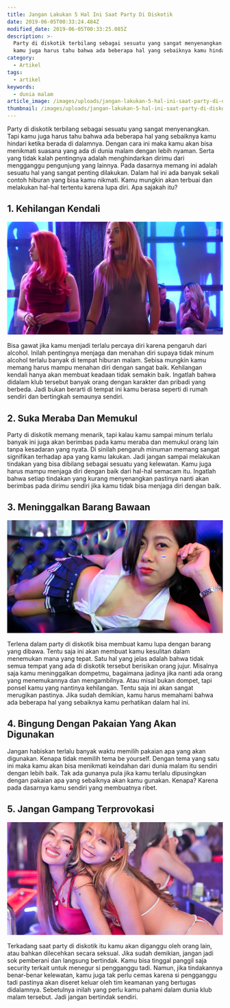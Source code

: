 ```yaml
---
title: Jangan Lakukan 5 Hal Ini Saat Party Di Diskotik
date: 2019-06-05T00:33:24.484Z
modified_date: 2019-06-05T00:33:25.085Z
description: >-
  Party di diskotik terbilang sebagai sesuatu yang sangat menyenangkan. Tapi
  kamu juga harus tahu bahwa ada beberapa hal yang sebaiknya kamu hindari.
category:
  - Artikel
tags:
  - artikel
keywords:
  - dunia malam
article_image: /images/uploads/jangan-lakukan-5-hal-ini-saat-party-di-diskotik-2.jpg
thumbnail: /images/uploads/jangan-lakukan-5-hal-ini-saat-party-di-diskotik-2-010.jpg
---
```

Party di diskotik terbilang sebagai sesuatu yang sangat menyenangkan. Tapi kamu juga harus tahu bahwa ada beberapa hal yang sebaiknya kamu hindari ketika berada di dalamnya. Dengan cara ini maka kamu akan bisa menikmati suasana yang ada di dunia malam dengan lebih nyaman. Serta yang tidak kalah pentingnya adalah menghindarkan dirimu dari mengganggu pengunjung yang lainnya. Pada dasarnya memang ini adalah sesuatu hal yang sangat penting dilakukan. Dalam hal ini ada banyak sekali contoh hiburan yang bisa kamu nikmati. Kamu mungkin akan terbuai dan melakukan hal-hal tertentu karena lupa diri. Apa sajakah itu?



## 1. Kehilangan Kendali

![Jangan Lakukan 5 Hal Ini Saat Party Di Diskotik](/images/uploads/jangan-lakukan-5-hal-ini-saat-party-di-diskotik-3.jpg)

Bisa gawat jika kamu menjadi terlalu percaya diri karena pengaruh dari alcohol. Inilah pentingnya menjaga dan menahan diri supaya tidak minum alcohol terlalu banyak di tempat hiburan malam. Sebisa mungkin kamu memang harus mampu menahan diri dengan sangat baik. Kehilangan kendali hanya akan membuat keadaan tidak semakin baik. Ingatlah bahwa didalam klub tersebut banyak orang dengan karakter dan pribadi yang berbeda. Jadi bukan berarti di tempat ini kamu berasa seperti di rumah sendiri dan bertingkah semaunya sendiri.



## 2. Suka Meraba Dan Memukul

Party di diskotik memang menarik, tapi kalau kamu sampai minum terlalu banyak ini juga akan berimbas pada kamu meraba dan memukul orang lain tanpa kesadaran yang nyata. Di sinilah pengaruh minuman memang sangat signifikan terhadap apa yang kamu lakukan. Jadi jangan sampai melakukan tindakan yang bisa dibilang sebagai sesuatu yang kelewatan. Kamu juga harus mampu menjaga diri dengan baik dari hal-hal semacam itu. Ingatlah bahwa setiap tindakan yang kurang menyenangkan pastinya nanti akan berimbas pada dirimu sendiri jika kamu tidak bisa menjaga diri dengan baik.



## 3. Meninggalkan Barang Bawaan

![Jangan Lakukan 5 Hal Ini Saat Party Di Diskotik](/images/uploads/jangan-lakukan-5-hal-ini-saat-party-di-diskotik-2.jpg)

Terlena dalam party di diskotik bisa membuat kamu lupa dengan barang yang dibawa. Tentu saja ini akan membuat kamu kesulitan dalam menemukan mana yang tepat. Satu hal yang jelas adalah bahwa tidak semua tempat yang ada di diskotik tersebut berisikan orang jujur. Misalnya saja kamu meninggalkan dompetmu, bagaimana jadinya jika nanti ada orang yang menemukannya dan mengambilnya. Atau misal bukan dompet, tapi ponsel kamu yang nantinya kehilangan. Tentu saja ini akan sangat merugikan pastinya. Jika sudah demikian, kamu harus memahami bahwa ada beberapa hal yang sebaiknya kamu perhatikan dalam hal ini.



## 4. Bingung Dengan Pakaian Yang Akan Digunakan

Jangan habiskan terlalu banyak waktu memilih pakaian apa yang akan digunakan. Kenapa tidak memilih tema be yourself. Dengan tema yang satu ini maka kamu akan bisa menikmati keindahan dari dunia malam itu sendiri dengan lebih baik. Tak ada gunanya pula jika kamu terlalu dipusingkan dengan pakaian apa yang sebaiknya akan kamu gunakan. Kenapa? Karena pada dasarnya kamu sendiri yang membuatnya ribet.



## 5. Jangan Gampang Terprovokasi

![Jangan Lakukan 5 Hal Ini Saat Party Di Diskotik](/images/uploads/jangan-lakukan-5-hal-ini-saat-party-di-diskotik-1.jpg)

Terkadang saat party di diskotik itu kamu akan diganggu oleh orang lain, atau bahkan dilecehkan secara seksual. Jika sudah demikian, jangan jadi sok pemberani dan langsung bertindak. Kamu bisa tinggal panggil saja security terkait untuk menegur si pengganggu tadi. Namun, jika tindakannya benar-benar kelewatan, kamu juga tak perlu cemas karena si pengganggu tadi pastinya akan diseret keluar oleh tim keamanan yang bertugas didalamnya. Sebetulnya inilah yang perlu kamu pahami dalam dunia klub malam tersebut. Jadi jangan bertindak sendiri.
